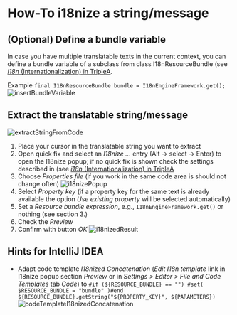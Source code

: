 # How-To i18nize a string/message

## (Optional) Define a bundle variable
In case you have multiple translatable texts in the current context, you can define a bundle variable of a subclass from class I18nResourceBundle (see [*i18n* (Internationalization) in TripleA](./i18n_languages.md).

Example `final I18nResourceBundle bundle = I18nEngineFramework.get();`
![insertBundleVariable](https://user-images.githubusercontent.com/10353640/153715338-79de822f-304f-4abb-8e5f-efa43b85a428.png)


## Extract the translatable string/message
![extractStringFromCode](https://user-images.githubusercontent.com/10353640/153717470-e59cccb8-b22a-4602-8498-532679952936.png)
1. Place your cursor in the translatable string you want to extract
2. Open quick fix and select an *I18nize ...* entry (Alt -> select -> Enter) to open the I18nize popup; if no quick fix is shown check the settings described in (see [*i18n* (Internationalization) in TripleA](./i18n_languages.md)
3. Choose *Properties file* (if you work in the same code area is should not change often)
![i18nizePopup](https://user-images.githubusercontent.com/10353640/153717524-c8633f6e-62f6-4ede-8492-f81000866981.png)
4. Select *Property key* (if a property key for the same text is already available the option *Use existing property* will be selected automatically)
5. Set a *Resource bundle expression*, e.g., `I18nEngineFramework.get()` or nothing (see section 3.)
6. Check the *Preview*
7. Confirm with button *OK*
![i18nizedResult](https://user-images.githubusercontent.com/10353640/153717549-b098e9b2-2f1a-426d-90f5-d6309e06c8dd.png)

## Hints for IntelliJ IDEA
- Adapt code template *I18nized Concatenation* (*Edit I18n template* link in I18nize popup section *Preview* or in *Settings > Editor > File and Code Templates* tab *Code*) to
`#if (${RESOURCE_BUNDLE} == "")
#set( $RESOURCE_BUNDLE = "bundle" )#end
${RESOURCE_BUNDLE}.getString("${PROPERTY_KEY}", ${PARAMETERS})`
![codeTemplateI18nizedConcatenation](https://user-images.githubusercontent.com/10353640/153716949-6db2e0c8-2ca6-4f1e-bb80-f605a64c8412.png)
